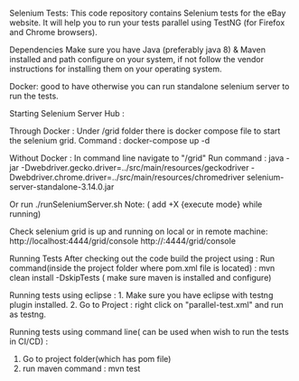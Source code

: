 Selenium Tests:
This code repository contains Selenium tests for the eBay website.
It will help you to run your tests parallel using TestNG (for Firefox and Chrome browsers).
 
Dependencies
Make sure you have Java (preferably java 8) & Maven installed and path configure on your system, if not follow the vendor instructions for installing them on your operating system.

Docker: good to have otherwise you can run standalone selenium server to run the tests.

Starting Selenium Server Hub : 

Through Docker :
Under <Project>/grid folder there is docker compose file to start the selenium grid.
Command : docker-compose up -d

Without Docker : 
In command line navigate to "<Project>/grid"
Run command : 
java -jar -Dwebdriver.gecko.driver=../src/main/resources/geckodriver -Dwebdriver.chrome.driver=../src/main/resources/chromedriver selenium-server-standalone-3.14.0.jar

Or run ./runSeleniumServer.sh 
Note: 
( add +X {execute mode} while running) 

Check selenium grid is up and running on local or in remote machine:
http://localhost:4444/grid/console
http://<remote-machine-ip>:4444/grid/console



Running Tests
After checking out the code build the project using :
Run command(inside the project folder where pom.xml file is located) : mvn clean install -DskipTests ( make sure maven is installed and configure)

Running tests using eclipse : 
	1. Make sure you have eclipse with testng plugin installed.
	2. Go to Project : right click on  "parallel-test.xml" and run as testng.
	
Running tests using command line( can be used when wish to run the tests in CI/CD) :
  1. Go to project folder(which has pom file)
  2. run maven command : mvn test
